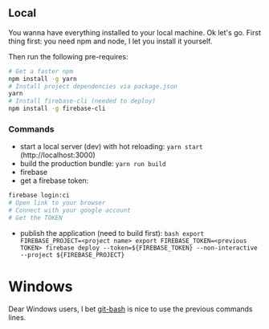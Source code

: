 ## Local
You wanna have everything installed to your local machine.
Ok let's go.
First thing first: you need npm and node, I let you install it yourself.

Then run the following pre-requires:
```bash
# Get a faster npm
npm install -g yarn
# Install project dependencies via package.json
yarn
# Install firebase-cli (needed to deploy)
npm install -g firebase-cli
```

### Commands
  * start a local server (dev) with hot reloading: `yarn start` (http://localhost:3000)
  * build the production bundle: `yarn run build`
  * firebase
   * get a firebase token:
   ```bash
   firebase login:ci
   # Open link to your browser
   # Connect with your google account
   # Get the TOKEN
   ```
   * publish the application (need to build first):
    ```bash
    export FIREBASE_PROJECT=<project name>
    export FIREBASE_TOKEN=<previous TOKEN>
    firebase deploy --token=${FIREBASE_TOKEN} --non-interactive --project ${FIREBASE_PROJECT}
    ```

# Windows
Dear Windows users, I bet [git-bash](https://git-for-windows.github.io/) is nice to use the previous commands lines.
